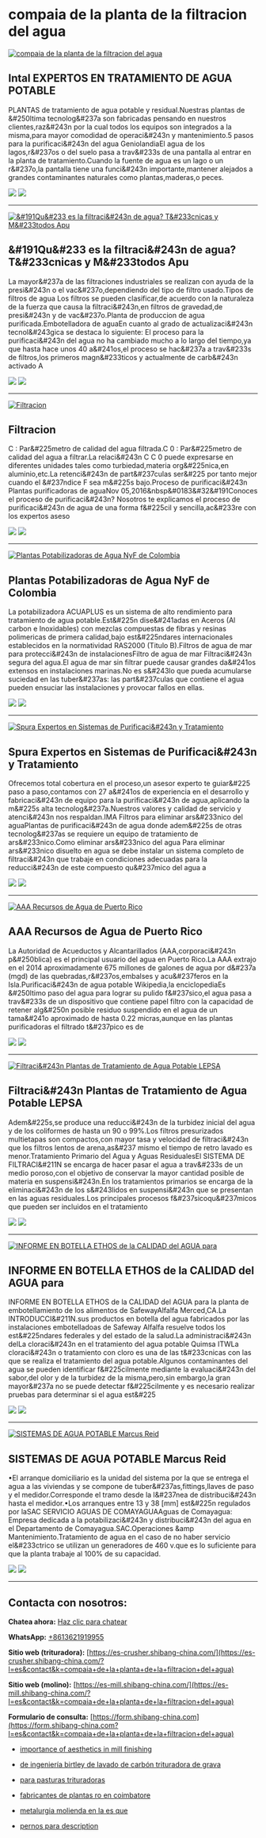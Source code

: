 # compaia de la planta de la filtracion del agua

<a href="https://swt.shibang-china.com/?l=es&img&k=compaia+de+la+planta+de+la+filtracion+del+agua" target="_blank">![compaia de la planta de la filtracion del agua](http://static.shibang-china.com/all-800x300/936.jpg)</a>

## Intal EXPERTOS EN TRATAMIENTO DE AGUA POTABLE
PLANTAS de tratamiento de agua potable y residual.Nuestras plantas de &#250ltima tecnolog&#237a son fabricadas pensando en nuestros clientes,raz&#243n por la cual todos los equipos son integrados a la misma,para mayor comodidad de operaci&#243n y mantenimiento.5 pasos para la purificaci&#243n del agua GeniolandiaEl agua de los lagos,r&#237os o del suelo pasa a trav&#233s de una pantalla al entrar en la planta de tratamiento.Cuando la fuente de agua es un lago o un r&#237o,la pantalla tiene una funci&#243n importante,mantener alejados a grandes contaminantes naturales como plantas,maderas,o peces.


<a href="https://whatsapp.shibangsoft.com/WhatsApp.php" target="_blank" title="WhatsApp">![](http://static.shibang-china.com/icon/whatsapp.png)</a> <a href="https://swt.shibang-china.com/?l=es&icon&k=compaia+de+la+planta+de+la+filtracion+del+agua" target="_blank">![](http://static.shibang-china.com/icon/chat-es.png)</a>

---

<a href="https://swt.shibang-china.com/?l=es&img&k=compaia+de+la+planta+de+la+filtracion+del+agua" target="_blank">![&#191Qu&#233 es la filtraci&#243n de agua? T&#233cnicas y M&#233todos Apu](http://static.shibang-china.com/all-800x300/1523.jpg)</a>

## &#191Qu&#233 es la filtraci&#243n de agua? T&#233cnicas y M&#233todos Apu
La mayor&#237a de las filtraciones industriales se realizan con ayuda de la presi&#243n o el vac&#237o,dependiendo del tipo de filtro usado.Tipos de filtros de agua Los filtros se pueden clasificar,de acuerdo con la naturaleza de la fuerza que causa la filtraci&#243n,en filtros de gravedad,de presi&#243n y de vac&#237o.Planta de produccion de agua purificada.Embotelladora de aguaEn cuanto al grado de actualizaci&#243n tecnol&#243gica se destaca lo siguiente: El proceso para la purificaci&#243n del agua no ha cambiado mucho a lo largo del tiempo,ya que hasta hace unos 40 a&#241os,el proceso se hac&#237a a trav&#233s de filtros,los primeros magn&#233ticos y actualmente de carb&#243n activado A


<a href="https://whatsapp.shibangsoft.com/WhatsApp.php" target="_blank" title="WhatsApp">![](http://static.shibang-china.com/icon/whatsapp.png)</a> <a href="https://swt.shibang-china.com/?l=es&icon&k=compaia+de+la+planta+de+la+filtracion+del+agua" target="_blank">![](http://static.shibang-china.com/icon/chat-es.png)</a>

---

<a href="https://swt.shibang-china.com/?l=es&img&k=compaia+de+la+planta+de+la+filtracion+del+agua" target="_blank">![Filtracion](http://static.shibang-china.com/all-800x300/806.jpg)</a>

## Filtracion
C : Par&#225metro de calidad del agua filtrada.C 0 : Par&#225metro de calidad del agua a filtrar.La relaci&#243n C C 0 puede expresarse en diferentes unidades tales como turbiedad,materia org&#225nica,en aluminio,etc.La retenci&#243n de part&#237culas ser&#225 por tanto mejor cuando el &#237ndice F sea m&#225s bajo.Proceso de purificaci&#243n Plantas purificadoras de aguaNov 05,2016&nbsp&#0183&#32&#191Conoces el proceso de purificaci&#243n? Nosotros te explicamos el proceso de purificaci&#243n de agua de una forma f&#225cil y sencilla,ac&#233re con los expertos aseso


<a href="https://whatsapp.shibangsoft.com/WhatsApp.php" target="_blank" title="WhatsApp">![](http://static.shibang-china.com/icon/whatsapp.png)</a> <a href="https://swt.shibang-china.com/?l=es&icon&k=compaia+de+la+planta+de+la+filtracion+del+agua" target="_blank">![](http://static.shibang-china.com/icon/chat-es.png)</a>

---

<a href="https://swt.shibang-china.com/?l=es&img&k=compaia+de+la+planta+de+la+filtracion+del+agua" target="_blank">![Plantas Potabilizadoras de Agua NyF de Colombia](http://static.shibang-china.com/all-800x300/1449.jpg)</a>

## Plantas Potabilizadoras de Agua NyF de Colombia
La potabilizadora ACUAPLUS es un sistema de alto rendimiento para tratamiento de agua potable.Est&#225n dise&#241adas en Aceros (Al carbon e Inoxidables) con mezclas compuestas de fibras y resinas polimericas de primera calidad,bajo est&#225ndares internacionales establecidos en la normatividad RAS2000 (Titulo B).Filtros de agua de mar para protecci&#243n de instalacionesFiltro de agua de mar Filtraci&#243n segura del agua.El agua de mar sin filtrar puede causar grandes da&#241os extensos en instalaciones marinas.No es s&#243lo que pueda acumularse suciedad en las tuber&#237as: las part&#237culas que contiene el agua pueden ensuciar las instalaciones y provocar fallos en ellas.


<a href="https://whatsapp.shibangsoft.com/WhatsApp.php" target="_blank" title="WhatsApp">![](http://static.shibang-china.com/icon/whatsapp.png)</a> <a href="https://swt.shibang-china.com/?l=es&icon&k=compaia+de+la+planta+de+la+filtracion+del+agua" target="_blank">![](http://static.shibang-china.com/icon/chat-es.png)</a>

---

<a href="https://swt.shibang-china.com/?l=es&img&k=compaia+de+la+planta+de+la+filtracion+del+agua" target="_blank">![Spura Expertos en Sistemas de Purificaci&#243n y Tratamiento](http://static.shibang-china.com/all-800x300/1527.jpg)</a>

## Spura Expertos en Sistemas de Purificaci&#243n y Tratamiento
Ofrecemos total cobertura en el proceso,un asesor experto te guiar&#225 paso a paso,contamos con 27 a&#241os de experiencia en el desarrollo y fabricaci&#243n de equipo para la purificaci&#243n de agua,aplicando la m&#225s alta tecnolog&#237a.Nuestros valores y calidad de servicio y atenci&#243n nos respaldan.IMA Filtros para eliminar ars&#233nico del aguaPlantas de purificaci&#243n de agua donde adem&#225s de otras tecnolog&#237as se requiere un equipo de tratamiento de ars&#233nico.Como eliminar ars&#233nico del agua Para eliminar ars&#233nico disuelto en agua se debe instalar un sistema completo de filtraci&#243n que trabaje en condiciones adecuadas para la reducci&#243n de este compuesto qu&#237mico del agua a


<a href="https://whatsapp.shibangsoft.com/WhatsApp.php" target="_blank" title="WhatsApp">![](http://static.shibang-china.com/icon/whatsapp.png)</a> <a href="https://swt.shibang-china.com/?l=es&icon&k=compaia+de+la+planta+de+la+filtracion+del+agua" target="_blank">![](http://static.shibang-china.com/icon/chat-es.png)</a>

---

<a href="https://swt.shibang-china.com/?l=es&img&k=compaia+de+la+planta+de+la+filtracion+del+agua" target="_blank">![AAA Recursos de Agua de Puerto Rico](http://static.shibang-china.com/all-800x300/581.jpg)</a>

## AAA Recursos de Agua de Puerto Rico
La Autoridad de Acueductos y Alcantarillados (AAA,corporaci&#243n p&#250blica) es el principal usuario del agua en Puerto Rico.La AAA extrajo en el 2014 aproximadamente 675 millones de galones de agua por d&#237a (mgd) de las quebradas,r&#237os,embalses y acu&#237feros en la Isla.Purificaci&#243n de agua potable Wikipedia,la enciclopediaEs &#250ltimo paso del agua para lograr su pulido f&#237sico,el agua pasa a trav&#233s de un dispositivo que contiene papel filtro con la capacidad de retener alg&#250n posible residuo suspendido en el agua de un tama&#241o aproximado de hasta 0.22 micras,aunque en las plantas purificadoras el filtrado t&#237pico es de


<a href="https://whatsapp.shibangsoft.com/WhatsApp.php" target="_blank" title="WhatsApp">![](http://static.shibang-china.com/icon/whatsapp.png)</a> <a href="https://swt.shibang-china.com/?l=es&icon&k=compaia+de+la+planta+de+la+filtracion+del+agua" target="_blank">![](http://static.shibang-china.com/icon/chat-es.png)</a>

---

<a href="https://swt.shibang-china.com/?l=es&img&k=compaia+de+la+planta+de+la+filtracion+del+agua" target="_blank">![Filtraci&#243n Plantas de Tratamiento de Agua Potable LEPSA](http://static.shibang-china.com/all-800x300/1430.jpg)</a>

## Filtraci&#243n Plantas de Tratamiento de Agua Potable LEPSA
Adem&#225s,se produce una reducci&#243n de la turbidez inicial del agua y de los coliformes de hasta un 90 o 99%.Los filtros presurizados multietapas son compactos,con mayor tasa y velocidad de filtraci&#243n que los filtros lentos de arena,as&#237 mismo el tiempo de retro lavado es menor.Tratamiento Primario del Agua y Aguas ResidualesEl SISTEMA DE FILTRACI&#211N se encarga de hacer pasar el agua a trav&#233s de un medio poroso,con el objetivo de conservar la mayor cantidad posible de materia en suspensi&#243n.En los tratamientos primarios se encarga de la eliminaci&#243n de los s&#243lidos en suspensi&#243n que se presentan en las aguas residuales.Los principales procesos f&#237sicoqu&#237micos que pueden ser incluidos en el tratamiento


<a href="https://whatsapp.shibangsoft.com/WhatsApp.php" target="_blank" title="WhatsApp">![](http://static.shibang-china.com/icon/whatsapp.png)</a> <a href="https://swt.shibang-china.com/?l=es&icon&k=compaia+de+la+planta+de+la+filtracion+del+agua" target="_blank">![](http://static.shibang-china.com/icon/chat-es.png)</a>

---

<a href="https://swt.shibang-china.com/?l=es&img&k=compaia+de+la+planta+de+la+filtracion+del+agua" target="_blank">![INFORME EN BOTELLA ETHOS de la CALIDAD del AGUA para](http://static.shibang-china.com/all-800x300/1356.jpg)</a>

## INFORME EN BOTELLA ETHOS de la CALIDAD del AGUA para
INFORME EN BOTELLA ETHOS de la CALIDAD del AGUA para la planta de embotellamiento de los alimentos de SafewayAlfalfa Merced,CA.La INTRODUCCI&#211N.sus productos en botella del agua fabricados por las instalaciones embotelladoas de Safeway Alfalfa resuelve todos los est&#225ndares federales y del estado de la salud.La administraci&#243n delLa cloraci&#243n en el tratamiento del agua potable Quimsa ITWLa cloraci&#243n o tratamiento con cloro es una de las t&#233cnicas con las que se realiza el tratamiento del agua potable.Algunos contaminantes del agua se pueden identificar f&#225cilmente mediante la evaluaci&#243n del sabor,del olor y de la turbidez de la misma,pero,sin embargo,la gran mayor&#237a no se puede detectar f&#225cilmente y es necesario realizar pruebas para determinar si el agua est&#225


<a href="https://whatsapp.shibangsoft.com/WhatsApp.php" target="_blank" title="WhatsApp">![](http://static.shibang-china.com/icon/whatsapp.png)</a> <a href="https://swt.shibang-china.com/?l=es&icon&k=compaia+de+la+planta+de+la+filtracion+del+agua" target="_blank">![](http://static.shibang-china.com/icon/chat-es.png)</a>

---

<a href="https://swt.shibang-china.com/?l=es&img&k=compaia+de+la+planta+de+la+filtracion+del+agua" target="_blank">![SISTEMAS DE AGUA POTABLE Marcus Reid](http://static.shibang-china.com/all-800x300/167.jpg)</a>

## SISTEMAS DE AGUA POTABLE Marcus Reid
•El arranque domiciliario es la unidad del sistema por la que se entrega el agua a las viviendas y se compone de tuber&#237as,fittings,llaves de paso y el medidor.Corresponde el tramo desde la l&#237nea de distribuci&#243n hasta el medidor.•Los arranques entre 13 y 38 [mm] est&#225n regulados por laSAC SERVICIO AGUAS DE COMAYAGUAAguas de Comayagua: Empresa dedicada a la potabilizaci&#243n y distribuci&#243n del agua en el Departamento de Comayagua.SAC.Operaciones &amp Mantenimiento.Tratamiento de agua en el caso de no haber servicio el&#233ctrico se utilizan un generadores de 460 v.que es lo suficiente para que la planta trabaje al 100% de su capacidad.


<a href="https://whatsapp.shibangsoft.com/WhatsApp.php" target="_blank" title="WhatsApp">![](http://static.shibang-china.com/icon/whatsapp.png)</a> <a href="https://swt.shibang-china.com/?l=es&icon&k=compaia+de+la+planta+de+la+filtracion+del+agua" target="_blank">![](http://static.shibang-china.com/icon/chat-es.png)</a>

---
## Contacta con nosotros:

**Chatea ahora:** [Haz clic para chatear](https://swt.shibang-china.com?l=es&contact&k=compaia+de+la+planta+de+la+filtracion+del+agua)

**WhatsApp:**  [+8613621919955](https://whatsapp.shibangsoft.com/WhatsApp.php)

**Sitio web (trituradora):** [https://es-crusher.shibang-china.com/](https://es-crusher.shibang-china.com/?l=es&contact&k=compaia+de+la+planta+de+la+filtracion+del+agua)

**Sitio web (molino):** [https://es-mill.shibang-china.com/](https://es-mill.shibang-china.com/?l=es&contact&k=compaia+de+la+planta+de+la+filtracion+del+agua)

**Formulario de consulta:** [https://form.shibang-china.com](https://form.shibang-china.com?l=es&contact&k=compaia+de+la+planta+de+la+filtracion+del+agua)

* [importance of aesthetics in mill finishing](../78/importance%20of%20aesthetics%20in%20mill%20finishing.md)

* [de ingeniería birtley de lavado de carbón trituradora de grava](../69/de%20ingenier%C3%ADa%20birtley%20de%20lavado%20de%20carb%C3%B3n%20trituradora%20de%20grava.md)

* [para pasturas trituradoras](../73/para%20pasturas%20trituradoras.md)

* [fabricantes de plantas ro en coimbatore](../66/fabricantes%20de%20plantas%20ro%20en%20coimbatore.md)

* [metalurgia molienda en la es que](../77/metalurgia%20molienda%20en%20la%20es%20que.md)

* [pernos para description](../66/pernos%20para%20description.md)